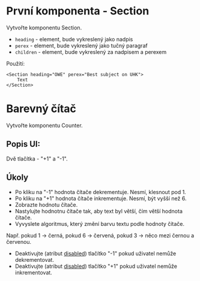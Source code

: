 # První komponenta - Section

Vytvořte komponentu Section.

-	`heading` - element, bude vykreslený jako nadpis
-	`perex` - element, bude vykreslený jako tučný paragraf
-	`children` - element, bude vykreslený za nadpisem a perexem

Použití:

```
<Section heading="OWE" perex="Best subject on UHK">
	Text
</Section>
```

# Barevný čítač

Vytvořte komponentu Counter.

## Popis UI:
Dvě tlačítka - "+1" a "-1".


## Úkoly
- Po kliku na "-1" hodnota čítače dekrementuje. Nesmí, klesnout pod 1.
- Po kliku na "+1" hodnota čítače inkrementuje. Nesmí, být vyšší než 6.
- Zobrazte hodnotu čítače.
- Nastylujte hodnotnu čítače tak, aby text byl větší, čím větší hodnota čítače.
- Vyvyslete algoritmus, který změní barvu textu podle hodnoty čítače.

Např. pokud 1 -> černá, pokud 6 -> červená, pokud 3 -> něco mezi černou a červenou.

- Deaktivujte (atribut [disabled](https://developer.mozilla.org/en-US/docs/Web/HTML/Attributes/disabled)) tlačítko "-1" pokud uživatel nemůže dekrementovat.
- Deaktivujte (atribut [disabled](https://developer.mozilla.org/en-US/docs/Web/HTML/Attributes/disabled)) tlačítko "+1" pokud uživatel nemůže inkrementovat.


